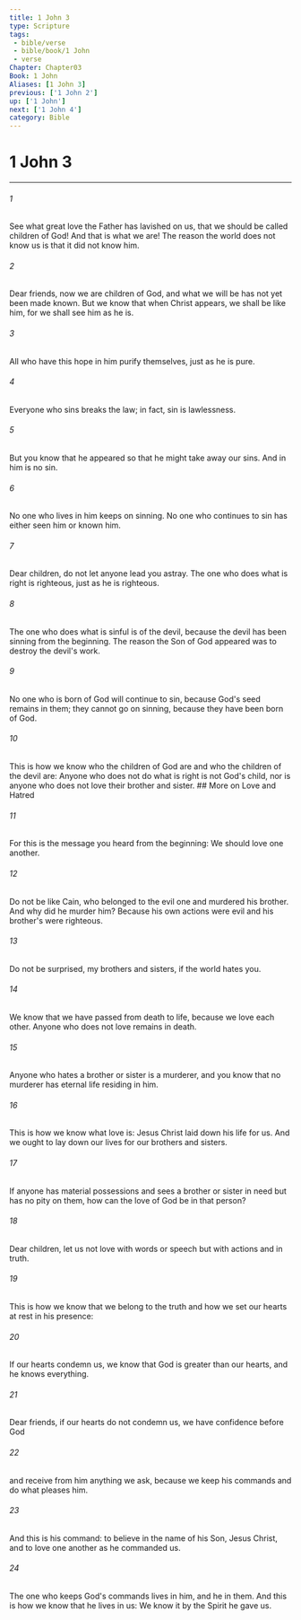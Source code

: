 ```yaml
---
title: 1 John 3
type: Scripture
tags:
 - bible/verse
 - bible/book/1 John
 - verse
Chapter: Chapter03
Book: 1 John
Aliases: [1 John 3]
previous: ['1 John 2']
up: ['1 John']
next: ['1 John 4']
category: Bible
---
```

# 1 John 3

***


###### 1 
See what great love the Father has lavished on us, that we should be called children of God! And that is what we are! The reason the world does not know us is that it did not know him. 

###### 2 
Dear friends, now we are children of God, and what we will be has not yet been made known. But we know that when Christ appears, we shall be like him, for we shall see him as he is. 

###### 3 
All who have this hope in him purify themselves, just as he is pure. 

###### 4 
Everyone who sins breaks the law; in fact, sin is lawlessness. 

###### 5 
But you know that he appeared so that he might take away our sins. And in him is no sin. 

###### 6 
No one who lives in him keeps on sinning. No one who continues to sin has either seen him or known him. 

###### 7 
Dear children, do not let anyone lead you astray. The one who does what is right is righteous, just as he is righteous. 

###### 8 
The one who does what is sinful is of the devil, because the devil has been sinning from the beginning. The reason the Son of God appeared was to destroy the devil's work. 

###### 9 
No one who is born of God will continue to sin, because God's seed remains in them; they cannot go on sinning, because they have been born of God. 

###### 10 
This is how we know who the children of God are and who the children of the devil are: Anyone who does not do what is right is not God's child, nor is anyone who does not love their brother and sister. ## More on Love and Hatred 

###### 11 
For this is the message you heard from the beginning: We should love one another. 

###### 12 
Do not be like Cain, who belonged to the evil one and murdered his brother. And why did he murder him? Because his own actions were evil and his brother's were righteous. 

###### 13 
Do not be surprised, my brothers and sisters, if the world hates you. 

###### 14 
We know that we have passed from death to life, because we love each other. Anyone who does not love remains in death. 

###### 15 
Anyone who hates a brother or sister is a murderer, and you know that no murderer has eternal life residing in him. 

###### 16 
This is how we know what love is: Jesus Christ laid down his life for us. And we ought to lay down our lives for our brothers and sisters. 

###### 17 
If anyone has material possessions and sees a brother or sister in need but has no pity on them, how can the love of God be in that person? 

###### 18 
Dear children, let us not love with words or speech but with actions and in truth. 

###### 19 
This is how we know that we belong to the truth and how we set our hearts at rest in his presence: 

###### 20 
If our hearts condemn us, we know that God is greater than our hearts, and he knows everything. 

###### 21 
Dear friends, if our hearts do not condemn us, we have confidence before God 

###### 22 
and receive from him anything we ask, because we keep his commands and do what pleases him. 

###### 23 
And this is his command: to believe in the name of his Son, Jesus Christ, and to love one another as he commanded us. 

###### 24 
The one who keeps God's commands lives in him, and he in them. And this is how we know that he lives in us: We know it by the Spirit he gave us. 
